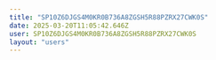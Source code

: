```yaml
---
title: "SP10Z6DJGS4M0KR0B736A8ZGSH5R88PZRX27CWK0S"
date: 2025-03-20T11:05:42.646Z
user: SP10Z6DJGS4M0KR0B736A8ZGSH5R88PZRX27CWK0S
layout: "users"
---
```

    